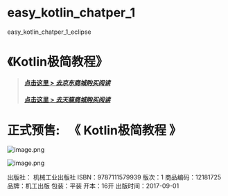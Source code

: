 # easy_kotlin_chatper_1
easy_kotlin_chatper_1_eclipse


# 《Kotlin极简教程》

> #### [点击这里 > *去京东商城购买阅读* ](https://item.jd.com/12181725.html)
> #### [点击这里 > *去天猫商城购买阅读* ](https://detail.tmall.com/item.htm?id=558540170670)

# 正式预售:   《 Kotlin极简教程 》 


![image.png](http://upload-images.jianshu.io/upload_images/1233356-698bea5e85c345da.png?imageMogr2/auto-orient/strip%7CimageView2/2/w/1240)


![image.png](http://upload-images.jianshu.io/upload_images/1233356-ca75424c61672818.png?imageMogr2/auto-orient/strip%7CimageView2/2/w/1240)



出版社： 机械工业出版社
ISBN：9787111579939
版次：1
商品编码：12181725
品牌：机工出版
包装：平装
开本：16开
出版时间：2017-09-01
